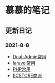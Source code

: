 # 慕慕的笔记

<div id="oneyan"></div>

 <script>var reloaded=false;$(function () { $.get("https://api.ooopn.com/ciba/api.php", function (r) { if (r.code == 200) { console.log(r); $("#oneyan").html("<small>" + r.date + "</small><p>" + r.ciba + "</p><p>" + r["ciba-en"] + '</p><p><img src="' + r.imgurl + '" height="480" width="330" onerror="javascript:this.src=\'https://api.ixiaowai.cn/gqapi/gqapi.php\';this.onerror = null;this.removeAttribute(\'height\');this.removeAttribute(\'width\')"></img></p><p></p>').css("text-indent", "2em") } }, "json"); });</script>

## 更新日记

### 2021-8-8

- [Dcat-Admin常用](work/dcat.md)
- [laravel常用](work/laravel.md)
- [PHP常用](work/php.md)
- [ECSTORE商派](work/ecos.md)